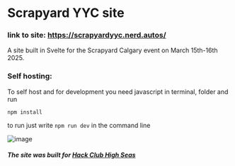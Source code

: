 # Scrapyard YYC site


### link to site: https://scrapyardyyc.nerd.autos/

A site built in Svelte for the Scrapyard Calgary event on March 15th-16th 2025.


### Self hosting:
To self host and for development you need javascript
in terminal, folder and run 

`npm install`

to run just write `npm run dev` in the command line

![image](https://github.com/user-attachments/assets/a55fdd34-71c3-48de-922f-1ac878393f18)


##### The site was built for [Hack Club High Seas](https://highseas.hackclub.com/)

